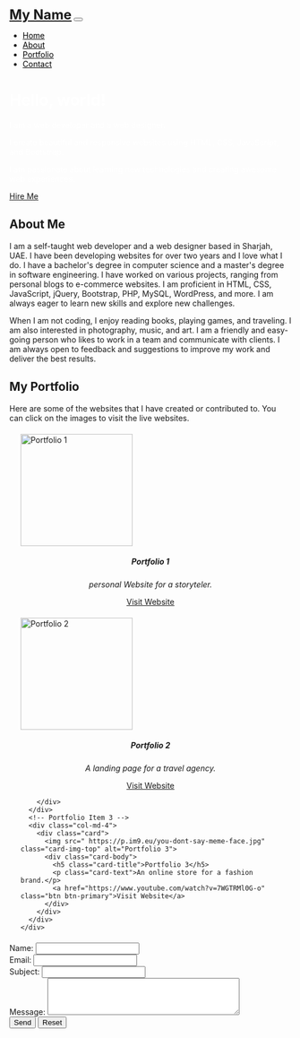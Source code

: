 <!DOCTYPE html>
<html lang="en">
<head>
  <title>Jeremiah Nangena Mekenye's website</title>
  <meta charset="UTF-8">
  <meta name="viewport" content="width=device-width, initial-scale=1">
  <!-- Bootstrap CDN -->
  <link rel="stylesheet" href="https://stackpath.bootstrapcdn.com/bootstrap/5.0.0-alpha1/css/bootstrap.min.css">
  <!-- Custom CSS -->
  <style>
    /* Add your custom CSS here */
    .jumbotron {
      background-image: url("https://1drv.ms/i/s!AoQycDe3PqNQgVNtcSa0Nwhxq0tq?e=k3mDXc");
      background-size: cover;
      color: rgb(255, 255, 255);
    }

    .navbar {
      background-color: transparent;
    }

    .navbar-brand {
      font-weight: bold;
      font-size: 24px;
    }

    .navbar-nav li a {
      color: rgb(0, 0, 0);
    }

    .card {
      margin: 20px;
    }

    .card-img-top {
      height: 200px;
      object-fit: cover;
    }

    .card-body {
      text-align: center;
    }

    .card-title {
      font-weight: bold;
    }

    .card-text {
      font-style: italic;
    }

    .contact-form {
      margin: 20px;
    }

    .contact-form input, .contact-form textarea {
      width: 100%;
    }

    .contact-form button {
      margin-top: 10px;
    }

    .footer {
      background-color: #333;
      color: rgb(248, 82, 82);
      padding: 20px;
      text-align: center;
    }

    .footer a {
      color: white;
    }
  </style>
</head>
<body>
  <!-- Navigation Bar -->
  <nav class="navbar navbar-expand-lg fixed-top">
    <div class="container">
      <a class="navbar-brand" href="#">My Name</a>
      <button class="navbar-toggler" type="button" data-bs-toggle="collapse" data-bs-target="#navbarSupportedContent" aria-controls="navbarSupportedContent" aria-expanded="false" aria-label="Toggle navigation">
        <span class="navbar-toggler-icon"></span>
      </button>
      <div class="collapse navbar-collapse" id="navbarSupportedContent">
        <ul class="navbar-nav ms-auto">
          <li class="nav-item active">
            <a class="nav-link" href="#home">Home</a>
          </li>
          <li class="nav-item">
            <a class="nav-link" href="#about">About</a>
          </li>
          <li class="nav-item">
            <a class="nav-link" href="#portfolio">Portfolio</a>
          </li>
          <li class="nav-item">
            <a class="nav-link" href="#contact">Contact</a>
          </li>
        </ul>
      </div>
    </div>
  </nav>
  <!-- Hero Header -->
  <div class="jumbotron" id="home">
    <div class="container">
      <h1 class="display-4">Hello, world!</h1>
      <p class="lead">I am a web developer and a web designer.</p>
      <p class="lead">I create beautiful and responsive websites using HTML, CSS, JavaScript, and Bootstrap.</p>
      <p class="lead">I am passionate about learning new technologies and creating awesome web experiences.</p>
      <a class="btn btn-primary btn-lg" href="#contact" role="button">Hire Me</a>
    </div>
  </div>
  <!-- About Section -->
  <div class="container" id="about">
    <h2 class="text-center">About Me</h2>
    <p class="text-center">I am a self-taught web developer and a web designer based in Sharjah, UAE. I have been developing websites for over two years and I love what I do. I have a bachelor's degree in computer science and a master's degree in software engineering. I have worked on various projects, ranging from personal blogs to e-commerce websites. I am proficient in HTML, CSS, JavaScript, jQuery, Bootstrap, PHP, MySQL, WordPress, and more. I am always eager to learn new skills and explore new challenges.</p>
    <p class="text-center">When I am not coding, I enjoy reading books, playing games, and traveling. I am also interested in photography, music, and art. I am a friendly and easy-going person who likes to work in a team and communicate with clients. I am always open to feedback and suggestions to improve my work and deliver the best results.</p>
  </div>
  <!-- Portfolio Section -->
  <div class="container" id="portfolio">
    <h2 class="text-center">My Portfolio</h2>
    <p class="text-center">Here are some of the websites that I have created or contributed to. You can click on the images to visit the live websites.</p>
    <div class="row">
      <!-- Portfolio Item 1 -->
      <div class="col-md-4">
        <div class="card">
          <img src="https://thumbs.dreamstime.com/b/macho-concentrated-face-reading-book-scandalous-bestseller-concept-guy-reading-book-attention-man-beard-mustache-142321448.jpg" class="card-img-top" alt="Portfolio 1">
          <div class="card-body">
            <h5 class="card-title">Portfolio 1</h5>
            <p class="card-text">personal Website for a storyteler.</p>
            <a href="file:///C:/Users/jmeke/New%20folder/my%20own%20code.html" class="btn btn-primary">Visit Website</a>
          </div>
        </div>
      </div>
      <!-- Portfolio Item 2 -->
      <div class="col-md-4">
        <div class="card">
          <img src="https://www.kasandbox.org/programming-images/landscapes/lava.png" class="card-img-top" alt="Portfolio 2">
          <div class="card-body">
            <h5 class="card-title">Portfolio 2</h5>
            <p class="card-text">A landing page for a travel agency.</p>
            <a href="file:///C:/Users/jmeke/New%20folder/land%20of%20doooooooooooooooooooom.html" class="btn btn-primary">Visit Website</a>
          </div>

        </div>
      </div>
      <!-- Portfolio Item 3 -->
      <div class="col-md-4">
        <div class="card">
          <img src=" https://p.im9.eu/you-dont-say-meme-face.jpg" class="card-img-top" alt="Portfolio 3">
          <div class="card-body">
            <h5 class="card-title">Portfolio 3</h5>
            <p class="card-text">An online store for a fashion brand.</p>
            <a href="https://www.youtube.com/watch?v=7WGTRMl0G-o" class="btn btn-primary">Visit Website</a>
          </div>
        </div>
      </div>
    </div>
  </div>
  <!-- Contact Section -->
  <form action="mailto:yourname@example.com" method="post" enctype="text/plain">
    <label for="name">Name:</label>
    <input type="text" id="name" name="name" required><br>
    <label for="email">Email:</label>
    <input type="email" id="email" name="email" required><br>
    <label for="subject">Subject:</label>
    <input type="text" id="subject" name="subject" required><br>
    <label for="message">Message:</label>
    <textarea id="message" name="message" rows="4" cols="40" required></textarea><br>
    <input type="submit" value="Send">
    <input type="reset" value="Reset">
  </form>
  
